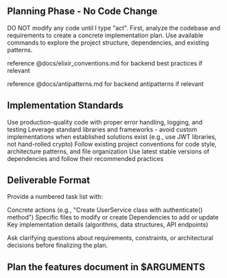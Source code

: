 ## Planning Phase - No Code Change
DO NOT modify any code until I type "act". First, analyze the codebase and requirements to create a concrete implementation plan. Use available commands to explore the project structure, dependencies, and existing patterns.

reference @docs/elixir_conventions.md for backend best practices if relevant

reference @docs/antipatterns.md for backend antipatterns if relevant

## Implementation Standards

Use production-quality code with proper error handling, logging, and testing
Leverage standard libraries and frameworks - avoid custom implementations when established solutions exist (e.g., use JWT libraries, not hand-rolled crypto)
Follow existing project conventions for code style, architecture patterns, and file organization
Use latest stable versions of dependencies and follow their recommended practices

## Deliverable Format
Provide a numbered task list with:

Concrete actions (e.g., "Create UserService class with authenticate() method")
Specific files to modify or create
Dependencies to add or update
Key implementation details (algorithms, data structures, API endpoints)

Ask clarifying questions about requirements, constraints, or architectural decisions before finalizing the plan.

## Plan the features document in $ARGUMENTS
